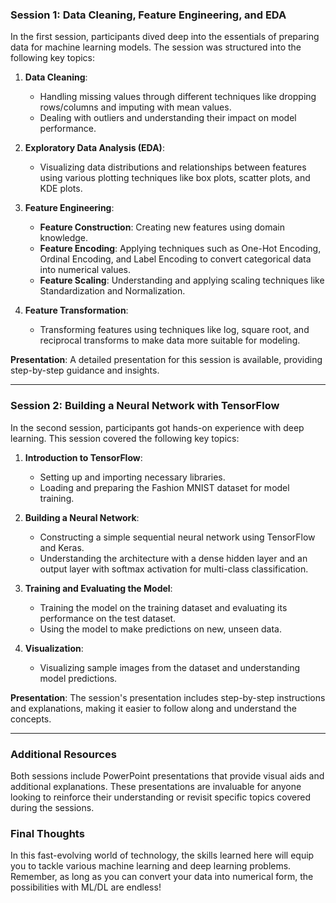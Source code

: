 ### Session 1: Data Cleaning, Feature Engineering, and EDA

In the first session, participants dived deep into the essentials of preparing data for machine learning models. The session was structured into the following key topics:

1. **Data Cleaning**: 
   - Handling missing values through different techniques like dropping rows/columns and imputing with mean values.
   - Dealing with outliers and understanding their impact on model performance.

2. **Exploratory Data Analysis (EDA)**:
   - Visualizing data distributions and relationships between features using various plotting techniques like box plots, scatter plots, and KDE plots.

3. **Feature Engineering**:
   - **Feature Construction**: Creating new features using domain knowledge.
   - **Feature Encoding**: Applying techniques such as One-Hot Encoding, Ordinal Encoding, and Label Encoding to convert categorical data into numerical values.
   - **Feature Scaling**: Understanding and applying scaling techniques like Standardization and Normalization.

4. **Feature Transformation**:
   - Transforming features using techniques like log, square root, and reciprocal transforms to make data more suitable for modeling.

**Presentation**: A detailed presentation for this session is available, providing step-by-step guidance and insights.

---

### Session 2: Building a Neural Network with TensorFlow

In the second session, participants got hands-on experience with deep learning. This session covered the following key topics:

1. **Introduction to TensorFlow**:
   - Setting up and importing necessary libraries.
   - Loading and preparing the Fashion MNIST dataset for model training.

2. **Building a Neural Network**:
   - Constructing a simple sequential neural network using TensorFlow and Keras.
   - Understanding the architecture with a dense hidden layer and an output layer with softmax activation for multi-class classification.

3. **Training and Evaluating the Model**:
   - Training the model on the training dataset and evaluating its performance on the test dataset.
   - Using the model to make predictions on new, unseen data.

4. **Visualization**:
   - Visualizing sample images from the dataset and understanding model predictions.

**Presentation**: The session's presentation includes step-by-step instructions and explanations, making it easier to follow along and understand the concepts.

---

### Additional Resources

Both sessions include PowerPoint presentations that provide visual aids and additional explanations. These presentations are invaluable for anyone looking to reinforce their understanding or revisit specific topics covered during the sessions.

### Final Thoughts

In this fast-evolving world of technology, the skills learned here will equip you to tackle various machine learning and deep learning problems. Remember, as long as you can convert your data into numerical form, the possibilities with ML/DL are endless!

